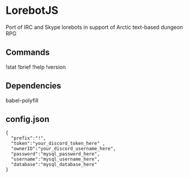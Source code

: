 # LorebotJS
Port of IRC and Skype lorebots in support of Arctic text-based dungeon RPG

## Commands
!stat
!brief
!help
!version

## Dependencies

babel-polyfill

## config.json
```
{
  "prefix":"!",
  "token":"your_discord_token_here" ,
  "ownerID":"your_discord_username_here",
  "password":"mysql_password_here",
  "username":"mysql_username_here",
  "database":"mysql_database_here"
}

```
